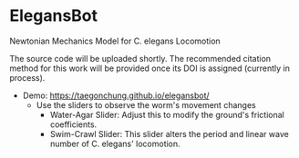 # ElegansBot
Newtonian Mechanics Model for C. elegans Locomotion

The source code will be uploaded shortly. The recommended citation method for this work will be provided once its DOI is assigned (currently in process).

- Demo: https://taegonchung.github.io/elegansbot/
    - Use the sliders to observe the worm's movement changes
        - Water-Agar Slider: Adjust this to modify the ground's frictional coefficients.
        - Swim-Crawl Slider: This slider alters the period and linear wave number of C. elegans' locomotion.
